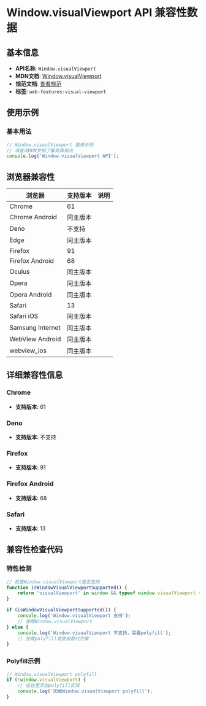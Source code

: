# Window.visualViewport API 兼容性数据

## 基本信息

- **API名称**: `Window.visualViewport`
- **MDN文档**: [Window.visualViewport](https://developer.mozilla.org/docs/Web/API/Window/visualViewport)
- **规范文档**: [查看规范](https://drafts.csswg.org/cssom-view/#dom-window-visualviewport)
- **标签**: `web-features:visual-viewport`

## 使用示例

### 基本用法

```javascript
// Window.visualViewport 使用示例
// 请查阅MDN文档了解具体用法
console.log('Window.visualViewport API');
```

## 浏览器兼容性

| 浏览器 | 支持版本 | 说明 |
|--------|----------|------|
| Chrome | 61 |  |
| Chrome Android | 同主版本 |  |
| Deno | 不支持 |  |
| Edge | 同主版本 |  |
| Firefox | 91 |  |
| Firefox Android | 68 |  |
| Oculus | 同主版本 |  |
| Opera | 同主版本 |  |
| Opera Android | 同主版本 |  |
| Safari | 13 |  |
| Safari iOS | 同主版本 |  |
| Samsung Internet | 同主版本 |  |
| WebView Android | 同主版本 |  |
| webview_ios | 同主版本 |  |

## 详细兼容性信息

### Chrome

- **支持版本**: 61

### Deno

- **支持版本**: 不支持

### Firefox

- **支持版本**: 91

### Firefox Android

- **支持版本**: 68

### Safari

- **支持版本**: 13

## 兼容性检查代码

### 特性检测

```javascript
// 检查Window.visualViewport是否支持
function isWindowVisualViewportSupported() {
    return 'visualViewport' in window && typeof window.visualViewport === 'function';
}

if (isWindowVisualViewportSupported()) {
    console.log('Window.visualViewport 支持');
    // 使用Window.visualViewport
} else {
    console.log('Window.visualViewport 不支持，需要polyfill');
    // 加载polyfill或使用替代方案
}
```

### Polyfill示例

```javascript
// Window.visualViewport polyfill
if (!window.visualViewport) {
    // 在这里添加polyfill实现
    console.log('加载Window.visualViewport polyfill');
}
```

